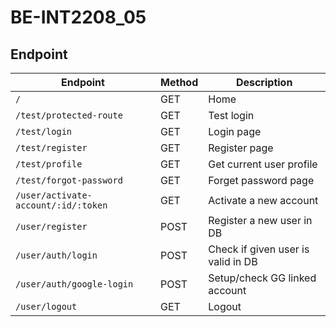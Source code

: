 # BE-INT2208_05

## Endpoint

| Endpoint                  | Method | Description                        |
| ------------------------- | ------ | ---------------------------------- |
| `/`                       | GET    | Home                               |
| `/test/protected-route`   | GET    | Test login                         |
| `/test/login`             | GET    | Login page                         |
| `/test/register`          | GET    | Register page                      |
| `/test/profile`           | GET    | Get current user profile           |
| `/test/forgot-password`   | GET    | Forget password page               |
| `/user/activate-account/:id/:token` | GET | Activate a new account 	  |
| `/user/register`          | POST   | Register a new user in DB          |
| `/user/auth/login`        | POST   | Check if given user is valid in DB |
| `/user/auth/google-login` | POST   | Setup/check GG linked account      |
| `/user/logout`            | GET    | Logout                             |
